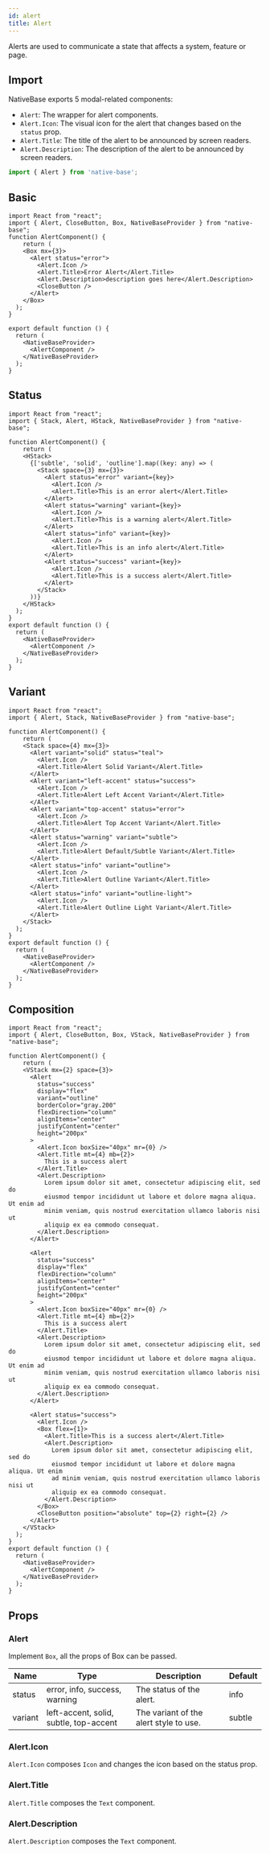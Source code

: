 ```yaml
---
id: alert
title: Alert
---
```


Alerts are used to communicate a state that affects a system, feature or page.

## Import

NativeBase exports 5 modal-related components:

- `Alert`: The wrapper for alert components.
- `Alert.Icon`: The visual icon for the alert that changes based on the `status` prop.
- `Alert.Title`: The title of the alert to be announced by screen readers.
- `Alert.Description`: The description of the alert to be announced by screen readers.

```jsx
import { Alert } from 'native-base';
```

## Basic

```SnackPlayer name=Alert%20Basic
import React from "react";
import { Alert, CloseButton, Box, NativeBaseProvider } from "native-base";
function AlertComponent() {
	return (
    <Box mx={3}>
      <Alert status="error">
        <Alert.Icon />
        <Alert.Title>Error Alert</Alert.Title>
        <Alert.Description>description goes here</Alert.Description>
        <CloseButton />
      </Alert>
    </Box>
  );
}

export default function () {
  return (
    <NativeBaseProvider>
      <AlertComponent />
    </NativeBaseProvider>
  );
}
```

## Status

```SnackPlayer name=Alert%20Status
import React from "react";
import { Stack, Alert, HStack, NativeBaseProvider } from "native-base";

function AlertComponent() {
	return (
    <HStack>
      {['subtle', 'solid', 'outline'].map((key: any) => (
        <Stack space={3} mx={3}>
          <Alert status="error" variant={key}>
            <Alert.Icon />
            <Alert.Title>This is an error alert</Alert.Title>
          </Alert>
          <Alert status="warning" variant={key}>
            <Alert.Icon />
            <Alert.Title>This is a warning alert</Alert.Title>
          </Alert>
          <Alert status="info" variant={key}>
            <Alert.Icon />
            <Alert.Title>This is an info alert</Alert.Title>
          </Alert>
          <Alert status="success" variant={key}>
            <Alert.Icon />
            <Alert.Title>This is a success alert</Alert.Title>
          </Alert>
        </Stack>
      ))}
    </HStack>
  );
}
export default function () {
  return (
    <NativeBaseProvider>
      <AlertComponent />
    </NativeBaseProvider>
  );
}
```

## Variant

```SnackPlayer name=Alert%20Variant
import React from "react";
import { Alert, Stack, NativeBaseProvider } from "native-base";

function AlertComponent() {
	return (
    <Stack space={4} mx={3}>
      <Alert variant="solid" status="teal">
        <Alert.Icon />
        <Alert.Title>Alert Solid Variant</Alert.Title>
      </Alert>
      <Alert variant="left-accent" status="success">
        <Alert.Icon />
        <Alert.Title>Alert Left Accent Variant</Alert.Title>
      </Alert>
      <Alert variant="top-accent" status="error">
        <Alert.Icon />
        <Alert.Title>Alert Top Accent Variant</Alert.Title>
      </Alert>
      <Alert status="warning" variant="subtle">
        <Alert.Icon />
        <Alert.Title>Alert Default/Subtle Variant</Alert.Title>
      </Alert>
      <Alert status="info" variant="outline">
        <Alert.Icon />
        <Alert.Title>Alert Outline Variant</Alert.Title>
      </Alert>
      <Alert status="info" variant="outline-light">
        <Alert.Icon />
        <Alert.Title>Alert Outline Light Variant</Alert.Title>
      </Alert>
    </Stack>
  );
}
export default function () {
  return (
    <NativeBaseProvider>
      <AlertComponent />
    </NativeBaseProvider>
  );
}
```

## Composition

```SnackPlayer name=Alert%20Composition
import React from "react";
import { Alert, CloseButton, Box, VStack, NativeBaseProvider } from "native-base";

function AlertComponent() {
	return (
    <VStack mx={2} space={3}>
      <Alert
        status="success"
        display="flex"
        variant="outline"
        borderColor="gray.200"
        flexDirection="column"
        alignItems="center"
        justifyContent="center"
        height="200px"
      >
        <Alert.Icon boxSize="40px" mr={0} />
        <Alert.Title mt={4} mb={2}>
          This is a success alert
        </Alert.Title>
        <Alert.Description>
          Lorem ipsum dolor sit amet, consectetur adipiscing elit, sed do
          eiusmod tempor incididunt ut labore et dolore magna aliqua. Ut enim ad
          minim veniam, quis nostrud exercitation ullamco laboris nisi ut
          aliquip ex ea commodo consequat.
        </Alert.Description>
      </Alert>

      <Alert
        status="success"
        display="flex"
        flexDirection="column"
        alignItems="center"
        justifyContent="center"
        height="200px"
      >
        <Alert.Icon boxSize="40px" mr={0} />
        <Alert.Title mt={4} mb={2}>
          This is a success alert
        </Alert.Title>
        <Alert.Description>
          Lorem ipsum dolor sit amet, consectetur adipiscing elit, sed do
          eiusmod tempor incididunt ut labore et dolore magna aliqua. Ut enim ad
          minim veniam, quis nostrud exercitation ullamco laboris nisi ut
          aliquip ex ea commodo consequat.
        </Alert.Description>
      </Alert>

      <Alert status="success">
        <Alert.Icon />
        <Box flex={1}>
          <Alert.Title>This is a success alert</Alert.Title>
          <Alert.Description>
            Lorem ipsum dolor sit amet, consectetur adipiscing elit, sed do
            eiusmod tempor incididunt ut labore et dolore magna aliqua. Ut enim
            ad minim veniam, quis nostrud exercitation ullamco laboris nisi ut
            aliquip ex ea commodo consequat.
          </Alert.Description>
        </Box>
        <CloseButton position="absolute" top={2} right={2} />
      </Alert>
    </VStack>
  );
}
export default function () {
  return (
    <NativeBaseProvider>
      <AlertComponent />
    </NativeBaseProvider>
  );
}
```

## Props

### Alert

Implement `Box`, all the props of Box can be passed.

| Name    | Type                                   | Description                            | Default |
| ------- | -------------------------------------- | -------------------------------------- | ------- |
| status  | error, info, success, warning          | The status of the alert.               | info    |
| variant | left-accent, solid, subtle, top-accent | The variant of the alert style to use. | subtle  |

### Alert.Icon

`Alert.Icon` composes `Icon` and changes the icon based on the status prop.

### Alert.Title

`Alert.Title` composes the `Text` component.

### Alert.Description

`Alert.Description` composes the `Text` component.
